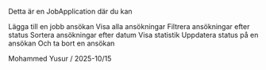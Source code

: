 Detta är en JobApplication där du kan 

Lägga till en jobb ansökan 
Visa alla ansökningar 
Filtrera ansökningar efter status 
Sortera ansökningar efter datum
Visa statistik
Uppdatera status på en ansökan
Och ta bort en ansökan



Mohammed Yusur / 2025-10/15
